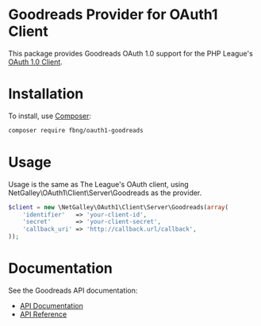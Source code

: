 Goodreads Provider for OAuth1 Client
=========================

This package provides Goodreads OAuth 1.0 support for the PHP League's [OAuth 1.0 Client](https://github.com/thephpleague/oauth1-client).

# Installation

To install, use [Composer](https://getcomposer.org/):

```sh
composer require fbng/oauth1-goodreads
```

# Usage

Usage is the same as The League's OAuth client, using NetGalley\OAuth1\Client\Server\Goodreads as the provider.

```php
$client = new \NetGalley\OAuth1\Client\Server\Goodreads(array(
    'identifier'   => 'your-client-id',
    'secret'       => 'your-client-secret',
    'callback_uri' => 'http://callback.url/callback',
));
```

# Documentation

See the Goodreads API documentation:

* [API Documentation](https://www.goodreads.com/api/documentation)
* [API Reference](https://www.goodreads.com/api/index)
